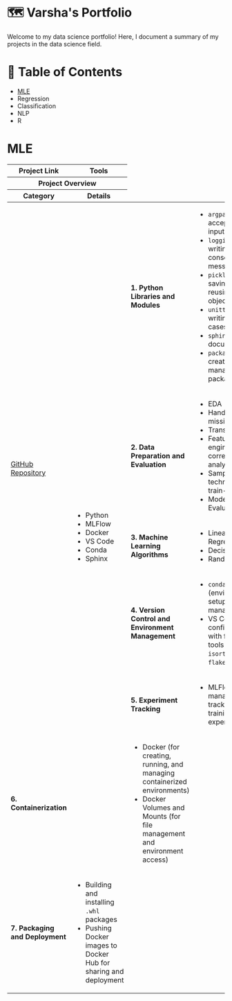 # 🗺️ Varsha's Portfolio
Welcome to my data science portfolio! Here, I document a summary of my projects in the data science field.

# 📃 Table of Contents
- [MLE](https://github.com/varsha0721/Portfolio/blob/main/README.md#mle)
- Regression
- Classification
- NLP
- R

# MLE
<table>
  <thead>
	<tr>
      <th>Project Link</th>
      <th>Tools</th>
    </tr>
    <tr>
      <th colspan="2">Project Overview</th>
    </tr>
    <tr>
      <th>Category</th>
      <th>Details</th>
    </tr>
  </thead>
  <tbody>
    <tr>
	  <td rowspan="7"><a href="https://github.com/your-repo-link">GitHub Repository</a></td>
	</tr>
	<tr>
      <td rowspan="7">
        <ul>
          <li>Python</li>
          <li>MLFlow</li>
          <li>Docker</li>
          <li>VS Code</li>
          <li>Conda</li>
          <li>Sphinx</li>
        </ul>
      </td>
	  </tr>
	  <tr>
      <td><strong>1. Python Libraries and Modules</strong></td>
      <td>
        <ul>
          <li><code>argparse</code> (for accepting user inputs)</li>
          <li><code>logging</code> (for writing logs and console messages)</li>
          <li><code>pickle</code> (for saving and reusing model objects)</li>
          <li><code>unittest</code> (for writing test cases)</li>
          <li><code>sphinx</code> (for documentation)</li>
          <li><code>packaging</code> (to create and manage Python packages)</li>
        </ul>
      </td>
    </tr>
    <tr>
      <td><strong>2. Data Preparation and Evaluation</strong></td>
      <td>
        <ul>
          <li>EDA</li>
          <li>Handling missing values</li>
          <li>Transformations</li>
          <li>Feature engineering and correlation analysis</li>
          <li>Sampling techniques and train-test splits</li>
          <li>Model Evaluation</li>
        </ul>
      </td>
    </tr>
    <tr>
      <td><strong>3. Machine Learning Algorithms</strong></td>
      <td>
        <ul>
          <li>Linear Regression</li>
          <li>Decision Tree</li>
          <li>Random Forest</li>
        </ul>
      </td>
    </tr>
    <tr>
      <td><strong>4. Version Control and Environment Management</strong></td>
      <td>
        <ul>
          <li><code>conda</code> (environment setup and management)</li>
          <li>VS Code (IDE configuration with formatting tools like <code>black</code>, <code>isort</code>, and <code>flake8</code>)</li>
        </ul>
      </td>
    </tr>
    <tr>
      <td><strong>5. Experiment Tracking</strong></td>
      <td>
        <ul>
          <li>MLFlow (for managing and tracking model training experiments)</li>
        </ul>
      </td>
    </tr>
    <tr>
      <td><strong>6. Containerization</strong></td>
      <td>
        <ul>
          <li>Docker (for creating, running, and managing containerized environments)</li>
          <li>Docker Volumes and Mounts (for file management and environment access)</li>
        </ul>
      </td>
    </tr>
    <tr>
      <td><strong>7. Packaging and Deployment</strong></td>
      <td>
        <ul>
          <li>Building and installing <code>.whl</code> packages</li>
          <li>Pushing Docker images to Docker Hub for sharing and deployment</li>
        </ul>
      </td>
    </tr>
  </tbody>
</table>
